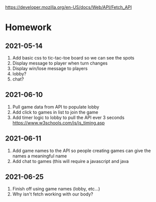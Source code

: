 https://developer.mozilla.org/en-US/docs/Web/API/Fetch_API

# Homework
## 2021-05-14
1. Add basic css to tic-tac-toe board so we can see the spots
1. Display message to player when turn changes
1. Display win/lose message to players
1. lobby?
1. chat?

## 2021-06-10
1. Pull game data from API to populate lobby
1. Add click to games in list to join the game
1. Add timer logic to lobby to pull the API ever 3 seconds https://www.w3schools.com/js/js_timing.asp

## 2021-06-11
1. Add game names to the API so people creating games can give the names a meaningful name
1. Add chat to games (this will require a javascript and java

## 2021-06-25
1. Finish off using game names (lobby, etc...)
1. Why isn't fetch working with our body?
